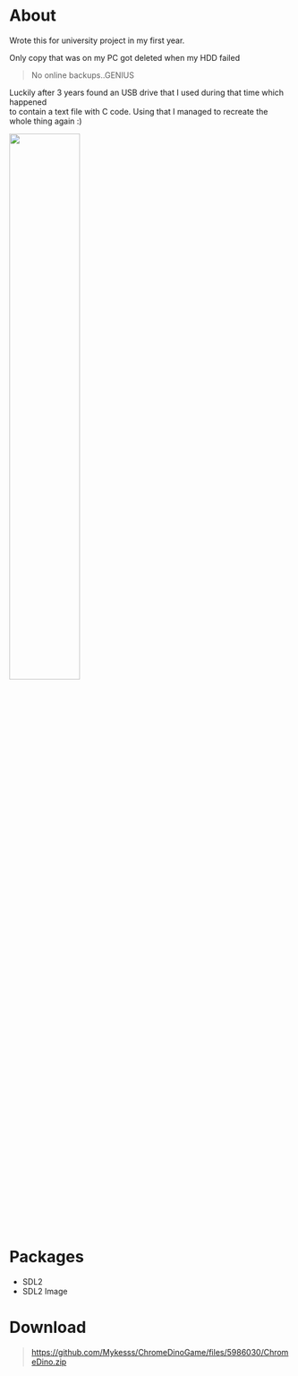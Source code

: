 # About
Wrote this for university project in my first year.

Only copy that was on my PC got deleted when my HDD failed 
>No online backups..GENIUS

Luckily after 3 years found an USB drive that I used during that time which happened<br /> to contain a text file with C code. Using that I managed to recreate the whole thing again :)

<img src="https://mykes.s-ul.eu/dQcmLNTc" width = 50% height = auto>

# Packages
- SDL2
- SDL2 Image

# Download

> https://github.com/Mykesss/ChromeDinoGame/files/5986030/ChromeDino.zip
